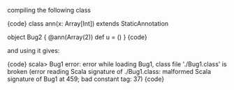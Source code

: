 compiling the following class

{code}
class ann(x: Array[Int]) extends StaticAnnotation

object Bug2 {
  @ann(Array(2)) def u = ()
}
{code}

and using it gives:

{code}
scala> Bug1
error: error while loading Bug1, class file './Bug1.class' is broken
(error reading Scala signature of ./Bug1.class: malformed Scala signature of Bug1 at 459; bad constant tag: 37)
{code}
